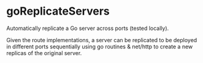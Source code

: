 # goReplicateServers
Automatically replicate a Go server across ports (tested locally).

Given the route implementations, a server can be replicated to be deployed in different ports sequentially using go routines & net/http to create a new replicas of the original server.  
